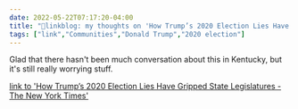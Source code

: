```yaml
---
date: 2022-05-22T07:17:20-04:00
title: "🔗linkblog: my thoughts on 'How Trump’s 2020 Election Lies Have Gripped State Legislatures - The New York Times'"
tags: ["link","Communities","Donald Trump","2020 election"]
---
```

Glad that there hasn't been much conversation about this in Kentucky, but it's still really worrying stuff.
 

[link to 'How Trump’s 2020 Election Lies Have Gripped State Legislatures - The New York Times'](https://www.nytimes.com/interactive/2022/05/22/us/politics/state-legislators-election-denial.html)
